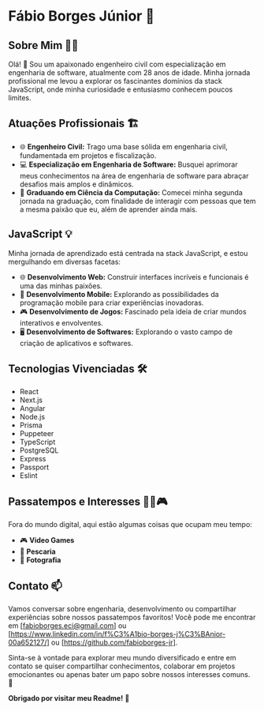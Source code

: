# Fábio Borges Júnior 🚀

## Sobre Mim 👨‍💻

Olá! 👋 Sou um apaixonado engenheiro civil com especialização em engenharia de software, atualmente com 28 anos de idade. Minha jornada profissional me levou a explorar os fascinantes domínios da stack JavaScript, onde minha curiosidade e entusiasmo conhecem poucos limites.

## Atuações Profissionais 🏗️

- 🌐 **Engenheiro Civil:** Trago uma base sólida em engenharia civil, fundamentada em projetos e fiscalização.
- 💻 **Especialização em Engenharia de Software:** Busquei aprimorar meus conhecimentos na área de engenharia de software para abraçar desafios mais amplos e dinâmicos.
- 💾 **Graduando em Ciência da Computação:** Comecei minha segunda jornada na graduação, com finalidade de interagir com pessoas que tem a mesma paixão que eu, além de aprender ainda mais.

## JavaScript 💡

Minha jornada de aprendizado está centrada na stack JavaScript, e estou mergulhando em diversas facetas:

- 🌐 **Desenvolvimento Web:** Construir interfaces incríveis e funcionais é uma das minhas paixões.
- 📱 **Desenvolvimento Mobile:** Explorando as possibilidades da programação mobile para criar experiências inovadoras.
- 🎮 **Desenvolvimento de Jogos:** Fascinado pela ideia de criar mundos interativos e envolventes.
- 🖥️ **Desenvolvimento de Softwares:** Explorando o vasto campo de criação de aplicativos e softwares.

## Tecnologias Vivenciadas 🛠️
- React
- Next.js
- Angular
- Node.js
- Prisma
- Puppeteer
- TypeScript
- PostgreSQL
- Express
- Passport
- Eslint

## Passatempos e Interesses 🎣📸🎮

Fora do mundo digital, aqui estão algumas coisas que ocupam meu tempo:

- 🎮 **Video Games**
- 🎣 **Pescaria**
- 📸 **Fotografia**

## Contato 📫

Vamos conversar sobre engenharia, desenvolvimento ou compartilhar experiências sobre nossos passatempos favoritos! Você pode me encontrar em [fabioborges.eci@gmail.com] ou [https://www.linkedin.com/in/f%C3%A1bio-borges-j%C3%BAnior-00a652127/] ou [https://github.com/fabioborges-jr].

Sinta-se à vontade para explorar meu mundo diversificado e entre em contato se quiser compartilhar conhecimentos, colaborar em projetos emocionantes ou apenas bater um papo sobre nossos interesses comuns. 🌟

**Obrigado por visitar meu Readme!** 🚀
